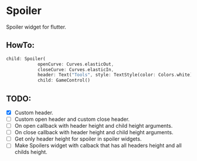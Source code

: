 # Spoiler

Spoiler widget for flutter.

## HowTo:
```dart
child: Spoiler(
            openCurve: Curves.elasticOut,
            closeCurve: Curves.elasticIn,
            header: Text("Tools", style: TextStyle(color: Colors.white)),
            child: GameControl()
```

## TODO:
 - [x] Custom header. 
 - [ ] Custom open header and custom close header.
 - [ ] On open callback with header height and child height arguments.
 - [ ] On close callback with header height and child height arguments.
 - [ ] Get only header height for spoiler in spoiler widgets.
 - [ ] Make Spoilers widget with calback that has all headers height and  all childs height.
